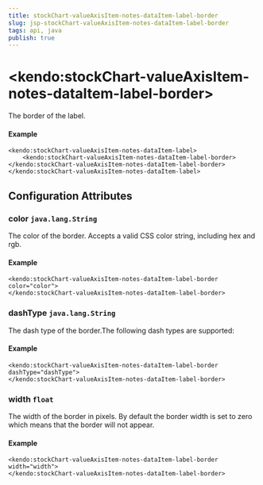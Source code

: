 ```yaml
---
title: stockChart-valueAxisItem-notes-dataItem-label-border
slug: jsp-stockChart-valueAxisItem-notes-dataItem-label-border
tags: api, java
publish: true
---
```


# \<kendo:stockChart-valueAxisItem-notes-dataItem-label-border\>

The border of the label.

#### Example
    <kendo:stockChart-valueAxisItem-notes-dataItem-label>
        <kendo:stockChart-valueAxisItem-notes-dataItem-label-border></kendo:stockChart-valueAxisItem-notes-dataItem-label-border>
    </kendo:stockChart-valueAxisItem-notes-dataItem-label>

## Configuration Attributes

### color `java.lang.String`

The color of the border. Accepts a valid CSS color string, including hex and rgb.

#### Example
    <kendo:stockChart-valueAxisItem-notes-dataItem-label-border color="color">
    </kendo:stockChart-valueAxisItem-notes-dataItem-label-border>

### dashType `java.lang.String`

The dash type of the border.The following dash types are supported:

#### Example
    <kendo:stockChart-valueAxisItem-notes-dataItem-label-border dashType="dashType">
    </kendo:stockChart-valueAxisItem-notes-dataItem-label-border>

### width `float`

The width of the border in pixels. By default the border width is set to zero which means that the border will not appear.

#### Example
    <kendo:stockChart-valueAxisItem-notes-dataItem-label-border width="width">
    </kendo:stockChart-valueAxisItem-notes-dataItem-label-border>

 
